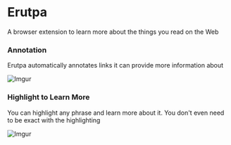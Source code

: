 # Erutpa

A browser extension to learn more about the things you read on the Web

### Annotation

Erutpa automatically annotates links it can provide more information about

![Imgur](http://i.imgur.com/G50UbYg.gif)

### Highlight to Learn More

You can highlight any phrase and learn more about it. You don't even need to be exact with the highlighting

![Imgur](http://i.imgur.com/2cfuLmg.gif)